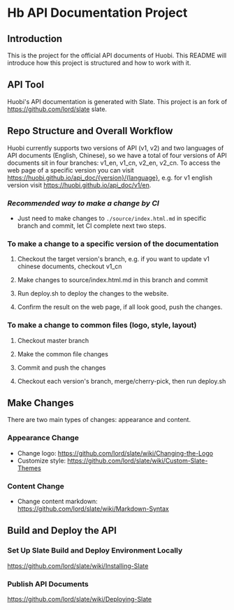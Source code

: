 # Hb API Documentation Project

## Introduction

This is the project for the official API documents of Huobi. This README will introduce how this project is structured and how to work with it.

## API Tool

Huobi's API documentation is generated with Slate. This project is an fork of <https://github.com/lord/slate> slate.

## Repo Structure and Overall Workflow

Huobi currently supports two versions of API (v1, v2) and two languages of API documents (English, Chinese), so we have a total of four versions of API documents sit in four branches: v1_en, v1_cn, v2_en, v2_cn. To access the web page of a specific version you can visit <https://huobi.github.io/api_doc/{version}/{language}>, e.g. for v1 english version visit https://huobi.github.io/api_doc/v1/en.

### *Recommended way to make a change by CI*

- Just need to make changes to `./source/index.html.md` in specific branch and commit, let CI complete next two steps.

### To make a change to a specific version of the documentation

1. Checkout the target version's branch, e.g. if you want to update v1 chinese documents, checkout v1_cn

2. Make changes to source/index.html.md in this branch and commit

3. Run deploy.sh to deploy the changes to the website.

4. Confirm the result on the web page, if all look good, push the changes.

### To make a change to common files (logo, style, layout)

1. Checkout master branch

2. Make the common file changes

3. Commit and push the changes

4. Checkout each version's branch, merge/cherry-pick, then run deploy.sh

## Make Changes

There are two main types of changes: appearance and content.

### Appearance Change

* Change logo: <https://github.com/lord/slate/wiki/Changing-the-Logo>
* Customize style: <https://github.com/lord/slate/wiki/Custom-Slate-Themes>

### Content Change

* Change content markdown: <https://github.com/lord/slate/wiki/Markdown-Syntax>

## Build and Deploy the API

### Set Up Slate Build and Deploy Environment Locally

<https://github.com/lord/slate/wiki/Installing-Slate>

### Publish API Documents

<https://github.com/lord/slate/wiki/Deploying-Slate>
